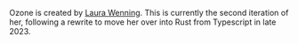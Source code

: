 Ozone is created by [Laura Wenning](https://github.com/laura-wenning). This is currently the second iteration of her, following a rewrite to move her over into Rust from Typescript in late 2023. 